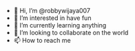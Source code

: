 - 👋 Hi, I’m @robbywijaya007
- 👀 I’m interested in have fun
- 🌱 I’m currently learning anything
- 💞️ I’m looking to collaborate on the world
- 📫 How to reach me 

<!---
robbywijaya007/robbywijaya007 is a ✨ special ✨ repository because its `README.md` (this file) appears on your GitHub profile.
You can click the Preview link to take a look at your changes.
--->
